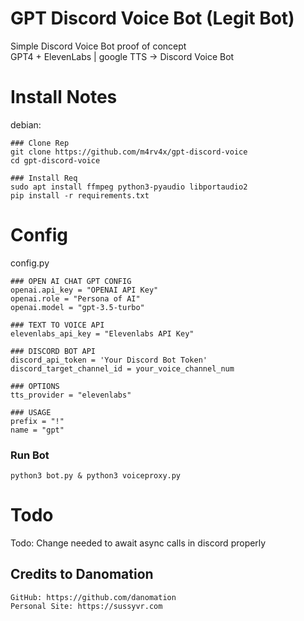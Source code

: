 # GPT Discord Voice Bot (Legit Bot)
Simple Discord Voice Bot proof of concept  
GPT4 + ElevenLabs | google TTS -> Discord Voice Bot  

  
# Install Notes
debian:  


```
### Clone Rep
git clone https://github.com/m4rv4x/gpt-discord-voice
cd gpt-discord-voice

### Install Req
sudo apt install ffmpeg python3-pyaudio libportaudio2  
pip install -r requirements.txt

```
# Config
config.py
```
### OPEN AI CHAT GPT CONFIG
openai.api_key = "OPENAI API Key"
openai.role = "Persona of AI"
openai.model = "gpt-3.5-turbo"

### TEXT TO VOICE API
elevenlabs_api_key = "Elevenlabs API Key"

### DISCORD BOT API
discord_api_token = 'Your Discord Bot Token'
discord_target_channel_id = your_voice_channel_num

### OPTIONS
tts_provider = "elevenlabs"

### USAGE 
prefix = "!"
name = "gpt"
```


### Run Bot
```
python3 bot.py & python3 voiceproxy.py
```
# Todo
Todo:
    Change needed to await async calls in discord properly
    
## Credits to Danomation  
    GitHub: https://github.com/danomation  
    Personal Site: https://sussyvr.com  
